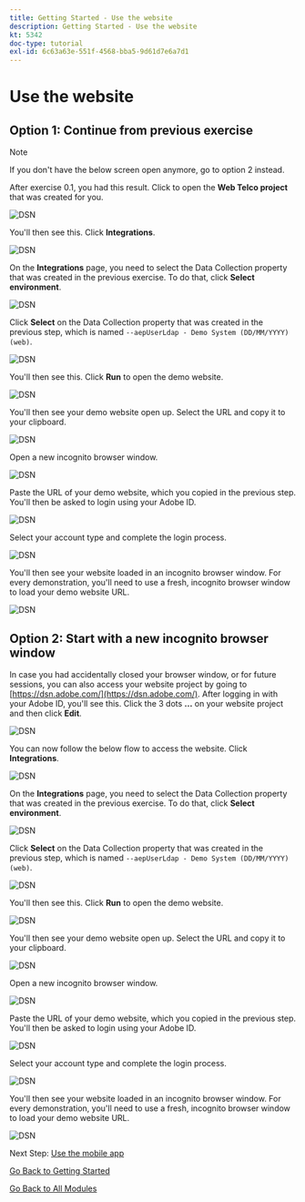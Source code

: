 ```yaml
---
title: Getting Started - Use the website
description: Getting Started - Use the website
kt: 5342
doc-type: tutorial
exl-id: 6c63a63e-551f-4568-bba5-9d61d7e6a7d1
---
```

# Use the website

## Option 1: Continue from previous exercise

>[!NOTE]
>
>If you don't have the below screen open anymore, go to option 2 instead.

After exercise 0.1, you had this result. Click to open the **Web Telco project** that was created for you.

![DSN](./images/dsn5a.png)

You'll then see this. Click **Integrations**.

![DSN](./images/web1.png)

On the **Integrations** page, you need to select the Data Collection property that was created in the previous exercise. To do that, click **Select environment**. 

![DSN](./images/web2.png)

Click **Select** on the Data Collection property that was created in the previous step, which is named `--aepUserLdap - Demo System (DD/MM/YYYY) (web)`.

![DSN](./images/web2a.png)

You'll then see this. Click **Run** to open the demo website.

![DSN](./images/web2b.png)

You'll then see your demo website open up. Select the URL and copy it to your clipboard.

![DSN](./images/web3.png)

Open a new incognito browser window.

![DSN](./images/web4.png)

Paste the URL of your demo website, which you copied in the previous step. You'll then be asked to login using your Adobe ID.

![DSN](./images/web5.png)

Select your account type and complete the login process.

![DSN](./images/web6.png)

You'll then see your website loaded in an incognito browser window. For every demonstration, you'll need to use a fresh, incognito browser window to load your demo website URL.

![DSN](./images/web7.png)

## Option 2: Start with a new incognito browser window

In case you had accidentally closed your browser window, or for future sessions, you can also access your website project by going to [https://dsn.adobe.com/](https://dsn.adobe.com/). After logging in with your Adobe ID, you'll see this. Click the 3 dots **...** on your website project and then click **Edit**.

![DSN](./images/web8.png)

You can now follow the below flow to access the website. Click **Integrations**.

![DSN](./images/web1.png)

On the **Integrations** page, you need to select the Data Collection property that was created in the previous exercise. To do that, click **Select environment**. 

![DSN](./images/web2.png)

Click **Select** on the Data Collection property that was created in the previous step, which is named `--aepUserLdap - Demo System (DD/MM/YYYY) (web)`.

![DSN](./images/web2a.png)

You'll then see this. Click **Run** to open the demo website.

![DSN](./images/web2b.png)

You'll then see your demo website open up. Select the URL and copy it to your clipboard.

![DSN](./images/web3.png)

Open a new incognito browser window.

![DSN](./images/web4.png)

Paste the URL of your demo website, which you copied in the previous step. You'll then be asked to login using your Adobe ID.

![DSN](./images/web5.png)

Select your account type and complete the login process.

![DSN](./images/web6.png)

You'll then see your website loaded in an incognito browser window. For every demonstration, you'll need to use a fresh, incognito browser window to load your demo website URL.

![DSN](./images/web7.png)

Next Step: [Use the mobile app](./ex5.md)

[Go Back to Getting Started](./getting-started.md)

[Go Back to All Modules](./../../../overview.md)
